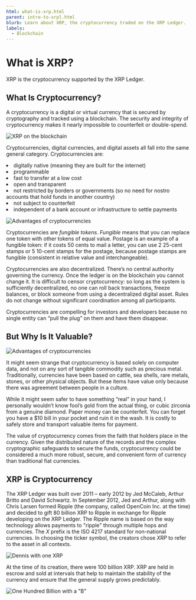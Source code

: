 ```yaml
---
html: what-is-xrp.html
parent: intro-to-xrpl.html
blurb: Learn about XRP, the cryptocurrency traded on the XRP Ledger.
labels:
  - Blockchain
---
```


# What is XRP?

XRP is the cryptocurrency supported by the XRP Ledger.

## What Is Cryptocurrency?

A cryptocurrency is a digital or virtual currency that is secured by cryptography and tracked using a blockchain. The security and integrity of cryptocurrency makes it nearly impossible to counterfeit or double-spend.

![XRP on the blockchain](img/introduction10-xrp-on-chain.png)

Cryptocurrencies, digital currencies, and digital assets all fall into the same general category. Cryptocurrencies are:
<li>digitally native (meaning they are built for the internet)</li>
<li>programmable</li>
<li>fast to transfer at a low cost</li>
<li>open and transparent</li>
<li>not restricted by borders or governments (so no need for nostro accounts that hold funds in another country)</li>
<li>not subject to counterfeit</li>
<li>independent of a bank account or infrastructure to settle payments</li>

![Advantages of cryptocurrencies](img/introduction11-all-the-things.png)

Cryptocurrencies are _fungible tokens_. _Fungible_ means that you can replace one token with other tokens of equal value. Postage is an example of a fungible token: if it costs 50 cents to mail a letter, you can use 2 25-cent stamps or 5 10-cent stamps for the postage, because postage stamps are fungible (consistent in relative value and interchangeable).

Cryptocurrencies are also decentralized. There’s no central authority governing the currency. Once the ledger is on the blockchain you cannot change it. It is difficult to censor cryptocurrency: so long as the system is sufficiently decentralized, no one can roll back transactions, freeze balances, or block someone from using a decentralized digital asset. Rules do not change without significant coordination among all participants.

Cryptocurrencies are compelling for investors and developers because no single entity can “pull the plug” on them and have them disappear.

## But Why Is It Valuable?

![Advantages of cryptocurrencies](img/introduction12-diamond.png)

It might seem strange that cryptocurrency is based solely on computer data, and not on any sort of tangible commodity such as precious metal. Traditionally, currencies have been based on cattle, sea shells, rare metals, stones, or other physical objects. But these items have value only because there was agreement between people in a culture.

While it might seem safer to have something “real” in your hand, I personally wouldn’t  know fool’s gold from the actual thing, or cubic zirconia from a genuine diamond. Paper money can be counterfeit. You can forget you have a $10 bill in your pocket and ruin it in the wash. It is costly to safely store and transport valuable items for payment.

The value of cryptocurrency comes from the faith that holders place in the currency. Given the distributed nature of the records and the complex cryptographic safeguards to secure the funds, cryptocurrency could be considered a much more robust, secure, and convenient form of currency than traditional fiat currencies.


## XRP is Cryptocurrency

The XRP Ledger was built over 2011 – early 2012 by Jed McCaleb, Arthur Britto and David Schwartz. In September 2012, Jed and Arthur, along with Chris Larsen formed Ripple (the company, called OpenCoin Inc. at the time) and decided to gift 80 billion XRP to Ripple in exchange for Ripple developing on the XRP Ledger. The Ripple name is based on the way technology allows payments to "ripple" through multiple hops and currencies. The _X_ prefix is the ISO 4217 standard for non-national currencies. In choosing the ticker symbol, the creators chose _XRP_ to refer to the asset in all contexts.

![Dennis with one XRP](img/introduction13-x-prefix.png)

At the time of its creation, there were 100 billion XRP. XRP are held in escrow and sold at intervals that help to maintain the stability of the currency and ensure that the general supply grows predictably.

![One Hundred Billion with a "B"](img/introduction14-hundred-billion.png)
